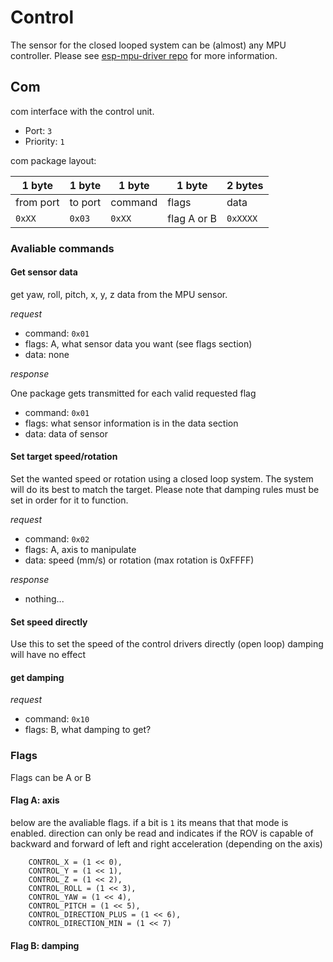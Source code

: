 # Control

The sensor for the closed looped system can be (almost) any MPU controller. Please see [esp-mpu-driver repo](https://github.com/natanaeljr/esp32-MPU-driver) for more information.

## Com

com interface with the control unit.

* Port: `3`
* Priority: `1`

com package layout:

1 byte | 1 byte | 1 byte | 1 byte | 2 bytes
--- | --- | --- | --- | --- 
from port | to port | command | flags | data
`0xXX` | `0x03` | `0xXX` | flag A or B | `0xXXXX` 


### Avaliable commands

#### Get sensor data
get yaw, roll, pitch, x, y, z data from the MPU sensor.

*request*
* command: `0x01`
* flags: A, what sensor data you want (see flags section)
* data: none

*response*

One package gets transmitted for each valid requested flag
* command: `0x01`
* flags: what sensor information is in the data section
* data: data of sensor

#### Set target speed/rotation
Set the wanted speed or rotation using a closed loop system.
The system will do its best to match the target.
Please note that damping rules must be set in order for it to function.

*request*
* command: `0x02`
* flags: A, axis to manipulate
* data: speed (mm/s) or rotation (max rotation is 0xFFFF)

*response*
* nothing...

#### Set speed directly
Use this to set the speed of the control drivers directly (open loop)
damping will have no effect
#### get damping
*request*
* command: `0x10`
* flags: B, what damping to get?

### Flags
Flags can be A or B
#### Flag A: axis
below are the avaliable flags. if a bit is `1` its means that that mode is enabled.
direction can only be read and indicates if the ROV is capable of backward and forward of left and right acceleration (depending on the axis)
``` 
    CONTROL_X = (1 << 0),
    CONTROL_Y = (1 << 1),
    CONTROL_Z = (1 << 2),
    CONTROL_ROLL = (1 << 3),
    CONTROL_YAW = (1 << 4),
    CONTROL_PITCH = (1 << 5),
    CONTROL_DIRECTION_PLUS = (1 << 6),
    CONTROL_DIRECTION_MIN = (1 << 7)
```

#### Flag B: damping